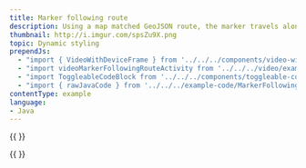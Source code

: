 ```yaml
---
title: Marker following route
description: Using a map matched GeoJSON route, the marker travels along the route at consistent speed.
thumbnail: http://i.imgur.com/spsZu9X.png
topic: Dynamic styling
prependJs:
  - "import { VideoWithDeviceFrame } from '../../../components/video-with-device-frame'"
  - "import videoMarkerFollowingRouteActivity from '../../../video/example-marker-following-route-activity.mp4'"
  - "import ToggleableCodeBlock from '../../../components/toggleable-code-block'"
  - "import { rawJavaCode } from '../../../example-code/MarkerFollowingRouteActivity.js'"
contentType: example
language:
- Java
---
```


{{
  <VideoWithDeviceFrame
    videoFile={videoMarkerFollowingRouteActivity}
    rotation="horizontal"
    device="pixel-2"
  />
}}

<!-- Any notes about this example would go here.  -->

{{
  <ToggleableCodeBlock
    java={rawJavaCode}
  />
}}

